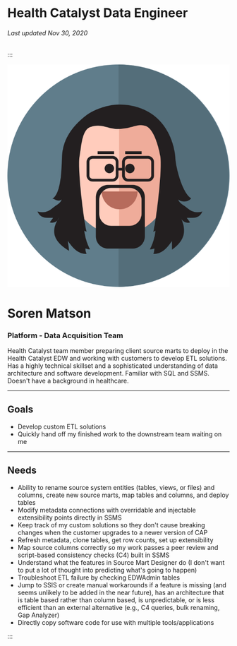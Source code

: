 # Health Catalyst Data Engineer

###### Last updated Nov 30, 2020

:::

<div class="persona-header">

![Avatar Image](./assets/avatars/avatar97.svg)

<div>

# Soren Matson

### Platform - Data Acquisition Team

Health Catalyst team member preparing client source marts to deploy in the Health Catalyst EDW and working with customers to develop ETL solutions. Has a highly technical skillset and a sophisticated understanding of data architecture and software development.  Familiar with SQL and SSMS. Doesn't have a background in healthcare.

</div>

</div>

---

## Goals

-   Develop custom ETL solutions
-   Quickly hand off my finished work to the downstream team waiting on me

---

## Needs

-   Ability to rename source system entities (tables, views, or files) and columns, create new source marts, map tables and columns, and deploy tables
-   Modify metadata connections with overridable and injectable extensibility points directly in SSMS
-   Keep track of my custom solutions so they don't cause breaking changes when the customer upgrades to a newer version of CAP
-   Refresh metadata, clone tables, get row counts, set up extensibility
-   Map source columns correctly so my work passes a peer review and script-based consistency checks (C4) built in SSMS
-   Understand what the features in Source Mart Designer do (I don't want to put a lot of thought into predicting what's going to happen)
-   Troubleshoot ETL failure by checking EDWAdmin tables
-   Jump to SSIS or create manual workarounds if a feature is missing (and seems unlikely to be added in the near future), has an architecture that is table based rather than column based, is unpredictable, or is less efficient than an external alternative (e.g., C4 queries, bulk renaming, Gap Analyzer)
-   Directly copy software code for use with multiple tools/applications

:::
